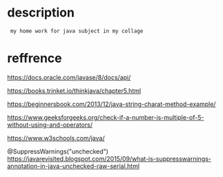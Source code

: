 # description

     my home work for java subject in my collage





# reffrence
        
https://docs.oracle.com/javase/8/docs/api/

https://books.trinket.io/thinkjava/chapter5.html

https://beginnersbook.com/2013/12/java-string-charat-method-example/

https://www.geeksforgeeks.org/check-if-a-number-is-multiple-of-5-without-using-and-operators/

https://www.w3schools.com/java/


@SuppressWarnings("unchecked")
https://javarevisited.blogspot.com/2015/09/what-is-suppresswarnings-annotation-in-java-unchecked-raw-serial.html
